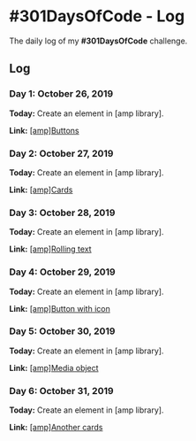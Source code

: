 # #301DaysOfCode - Log
The daily log of my **#301DaysOfCode** challenge.

## Log

### Day 1: October 26, 2019
**Today:** Create an element in [amp library].

**Link:**  [[amp]Buttons](https://codepen.io/siikheaw/pen/JjjJPza)

### Day 2: October 27, 2019
**Today:** Create an element in [amp library].

**Link:** [[amp]Cards](https://codepen.io/siikheaw/pen/yLLXbQg)

### Day 3: October 28, 2019
**Today:** Create an element in [amp library].

**Link:** [[amp]Rolling text](https://codepen.io/siikheaw/pen/KKKqRQJ)

### Day 4: October 29, 2019
**Today:** Create an element in [amp library].

**Link:** [[amp]Button with icon](https://codepen.io/siikheaw/pen/zYYzVbe)

### Day 5: October 30, 2019
**Today:** Create an element in [amp library].

**Link:** [[amp]Media object](https://codepen.io/siikheaw/pen/WNNEgGd)

### Day 6: October 31, 2019
**Today:** Create an element in [amp library].

**Link:** [[amp]Another cards](https://codepen.io/siikheaw/pen/WNNXGMZ)



      








